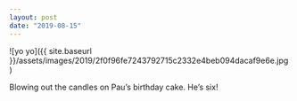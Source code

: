 ```yaml
---
layout: post
date: "2019-08-15"
---
```


![yo yo]({{ site.baseurl }}/assets/images/2019/2f0f96fe7243792715c2332e4beb094dacaf9e6e.jpg)

Blowing out the candles on Pau’s birthday cake. He’s six!
